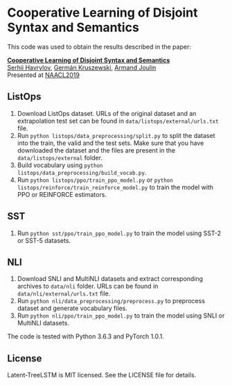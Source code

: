 # Cooperative Learning of Disjoint Syntax and Semantics
This code was used to obtain the results described in the paper:

**[Cooperative Learning of Disjoint Syntax and Semantics](https://arxiv.org/abs/1902.09393)**
    <br>
    <a href='https://serhii-havrylov.github.io'>Serhii Havrylov</a>,
    <a href='http://germank.github.io'>Germán Kruszewski</a>,
    <a href='https://research.fb.com/people/joulin-armand'>Armand Joulin</a>
    <br>
    Presented at [NAACL2019](https://naacl2019.org/program/accepted/)

## ListOps
1. Download ListOps dataset. URLs of the original dataset and an extrapolation test set can be found in `data/listops/external/urls.txt` file.
2. Run `python listops/data_preprocessing/split.py` to split the dataset into the train, the valid and the test sets. 
   Make sure that you have downloaded the dataset and the files are present in the `data/listops/external` folder.
3. Build vocabulary using `python listops/data_preprocessing/build_vocab.py`.
4. Run `python listops/ppo/train_ppo_model.py` or `python listops/reinforce/train_reinforce_model.py` to train the model with PPO or REINFORCE estimators.

## SST
1. Run `python sst/ppo/train_ppo_model.py` to train the model using SST-2 or SST-5 datasets.

## NLI
1. Download SNLI and MultiNLI datasets and extract corresponding archives to `data/nli` folder. URLs can be found in `data/nli/external/urls.txt` file.
2. Run `python nli/data_preprocessing/preprocess.py` to preprocess dataset and generate vocabulary files.
3. Run `python nli/ppo/train_ppo_model.py` to train the model using SNLI or MultiNLI datasets.

The code is tested with Python 3.6.3 and PyTorch 1.0.1.
 
## License

Latent-TreeLSTM is MIT licensed. See the LICENSE file for details.
